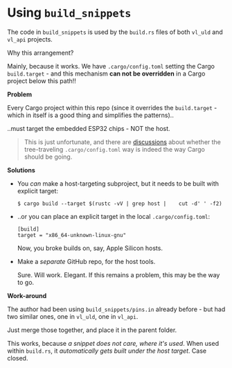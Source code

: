 # Using `build_snippets`

The code in `build_snippets` is used by the `build.rs` files of both `vl_uld` and `vl_api` projects.

Why this arrangement?

Mainly, because it works. We have `.cargo/config.toml` setting the Cargo `build.target` - and this mechanism **can not be overridden** in a Cargo project below this path!! <!-- cargo 1.89 -->

**Problem**

Every Cargo project within this repo (since it overrides the `build.target` - which in itself is a good thing and simplifies the patterns)..

..must target the embedded ESP32 chips - NOT the host.

>This is just unfortunate, and there are [discussions](https://internals.rust-lang.org/t/problems-of-cargo-config-files-and-possible-solutions) about whether the tree-traveling `.cargo/config.toml` way is indeed the way Cargo should be going.

**Solutions**

- You *can* make a host-targeting subproject, but it needs to be built with explicit target: 

	```
	$ cargo build --target $(rustc -vV | grep host | 	cut -d' ' -f2)
	```

- ..or you can place an explicit target in the local `.cargo/config.toml`:
	
	```
	[build]
	target = "x86_64-unknown-linux-gnu"
	```

	Now, you broke builds on, say, Apple Silicon hosts.

- Make a *separate* GitHub repo, for the host tools.

	Sure. Will work. Elegant. If this remains a problem, this may be the way to go.


**Work-around**

The author had been using `build_snippets/pins.in` already before - but had two similar ones, one in `vl_uld`, one in `vl_api`.

Just merge those together, and place it in the parent folder.

This works, because *a snippet does not care, where it's used*. When used within `build.rs`, it *automatically gets built under the host target*. Case closed.

<!-- #hidden
Minor inconveniencies:

- cannot really use `feature`s: the file is above the projects using it, and IDE has no way of knowing what features are set/unset. It's best to go featureless.
-->